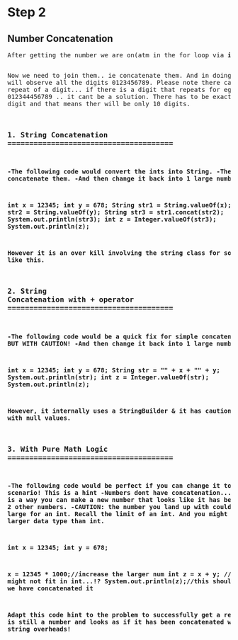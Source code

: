 # Step 2
<h2>Number Concatenation</h2>
<pre>
After getting the number we are on(atm in the for loop via <b>i</b>) we have saved its square and cube to 2 separate int variables.

Now we need to join them.. ie concatenate them. And in doing so we will observe all the digits 0123456789. 
Please note there can be no repeat of a digit... if there is a digit that repeats for eg 012344456789 .. it cant be a solution.
There has to be exactly 1 of each digit and that means ther will be only 10 digits.

### <b>1. String Concatenation<b> ======================================
 -The following code would convert the ints into String.
 -Then we can concatenate them.
 -And then change it back into 1 large number.
 
int x = 12345;
int y = 678;
String str1 = String.valueOf(x);
String str2 = String.valueOf(y);
String str3 = str1.concat(str2);
System.out.println(str3);
int z = Integer.valueOf(str3);
System.out.println(z);

However it is an over kill involving the string class for something like this. 





### <b>2. String Concatenation with + operator<b> ======================================
 -The following code would be a quick fix for simple concatenations. BUT WITH CAUTION!
 -And then change it back into 1 large number.
 
int x = 12345;
int y = 678;
String str = "" + x + "" + y; 
System.out.println(str);
int z = Integer.valueOf(str);
System.out.println(z);

However, it internally uses a StringBuilder & it has cautions with null values.





### <b>3. With Pure Math Logic<b> ======================================
 -The following code would be perfect if you can change it to the real scenario! This is a hint
 -Numbers dont have concatenation... but there is a way you can make a new number that 
  looks like it has been joint by 2 other numbers.
 -CAUTION: the number you land up with could be too large for an int. Recall the limit of an int. 
  And you might need a larger data type than int.  
 
int x = 12345;
int y = 678;

x = 12345 * 1000;//increase the larger num
int z =  x + y; //10digits might not fit in int...!?
System.out.println(z);//this should look as if we have concatenated it

Adapt this code hint to the problem to successfully get a result that is still a number and looks
as if it has been concatenated without any string overheads!



 




</pre>
